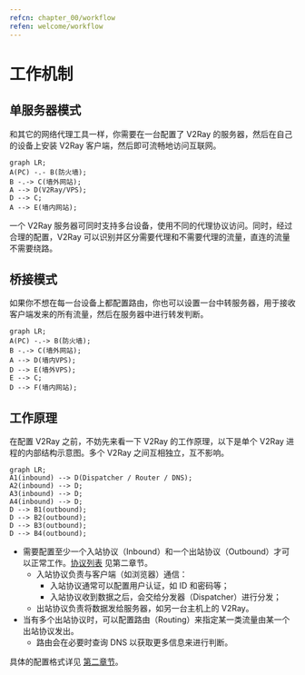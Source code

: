 ```yaml
---
refcn: chapter_00/workflow
refen: welcome/workflow
---
```


# 工作机制

## 单服务器模式

和其它的网络代理工具一样，你需要在一台配置了 V2Ray 的服务器，然后在自己的设备上安装 V2Ray 客户端，然后即可流畅地访问互联网。

```mermaid
graph LR;
A(PC) -.- B(防火墙);
B -.-> C(墙外网站);
A --> D(V2Ray/VPS);
D --> C;
A --> E(墙内网站);
```

一个 V2Ray 服务器可同时支持多台设备，使用不同的代理协议访问。同时，经过合理的配置，V2Ray 可以识别并区分需要代理和不需要代理的流量，直连的流量不需要绕路。

## 桥接模式

如果你不想在每一台设备上都配置路由，你也可以设置一台中转服务器，用于接收客户端发来的所有流量，然后在服务器中进行转发判断。

```mermaid
graph LR;
A(PC) -.-> B(防火墙);
B -.-> C(墙外网站);
A --> D(墙内VPS);
D --> E(墙外VPS);
E --> C;
D --> F(墙内网站);
```

## 工作原理

在配置 V2Ray 之前，不妨先来看一下 V2Ray 的工作原理，以下是单个 V2Ray 进程的内部结构示意图。多个 V2Ray 之间互相独立，互不影响。

```mermaid
graph LR;
A1(inbound) --> D(Dispatcher / Router / DNS);
A2(inbound) --> D;
A3(inbound) --> D;
A4(inbound) --> D;
D --> B1(outbound);
D --> B2(outbound);
D --> B3(outbound);
D --> B4(outbound);
```

* 需要配置至少一个入站协议（Inbound）和一个出站协议（Outbound）才可以正常工作。[协议列表](../chapter_02/02_protocols.md) 见第二章节。
  * 入站协议负责与客户端（如浏览器）通信：
    * 入站协议通常可以配置用户认证，如 ID 和密码等；
    * 入站协议收到数据之后，会交给分发器（Dispatcher）进行分发；
  * 出站协议负责将数据发给服务器，如另一台主机上的 V2Ray。
* 当有多个出站协议时，可以配置路由（Routing）来指定某一类流量由某一个出站协议发出。
  * 路由会在必要时查询 DNS 以获取更多信息来进行判断。

具体的配置格式详见 [第二章节](../chapter_02/01_overview.md)。
